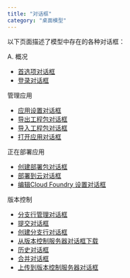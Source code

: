 ```yaml
---
title: "对话框"
category: "桌面模型"
---
```


以下页面描述了模型中存在的各种对话框：

A. 概况

*   [首选项对话框](preferences-dialog)
*   [登录对话框](sign-in-dialog)

管理应用

*   [应用设置对话框](app-settings-dialog)
*   [导出工程包对话框](export-project-package-dialog)
*   [导入工程包对话框](import-project-package-dialog)
*   [打开应用对话框](open-app-dialog)

正在部署应用

*   [创建部署包对话框](create-deployment-package-dialog)
*   [部署到云对话框](deploy-to-the-cloud-dialog)
*   [编辑Cloud Foundry 设置对话框](edit-cloud-foundry-settings-dialog)

版本控制

*   [分支行管理对话框](分支行管理器对话框)
*   [提交对话框](commit-dialog)
*   [创建分支行对话框](create-branch-line-dialog)
*   [从版本控制服务器对话框下载](download-from-version-control-dialog)
*   [历史对话框](history-dialog)
*   [合并对话框](合并对话框)
*   [上传到版本控制服务器对话框](upload-to-version-control-dialog)